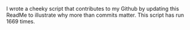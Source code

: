 I wrote a cheeky script that contributes to my Github by updating this ReadMe to illustrate why more than commits matter. This script has run 1669 times.